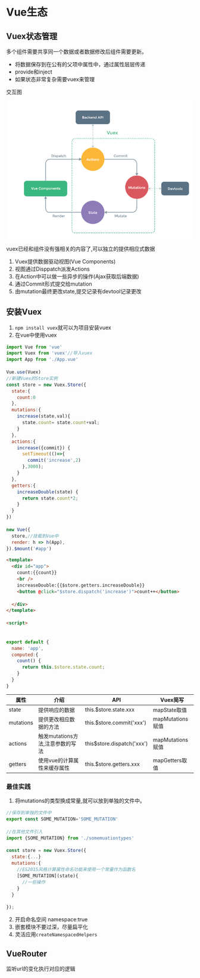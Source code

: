 # Vue生态

## Vuex状态管理

多个组件需要共享同一个数据或者数据修改后组件需要更新。

+ 将数据保存到在公有的父项中属性中，通过属性层层传递
+ provide和inject
+ 如果状态非常复杂需要vuex来管理

交互图

![vuex](./imgs/vuex.PNG)

vuex已经和组件没有强相关的内容了,可以独立的提供相应式数据

1. Vuex提供数据驱动视图(Vue Components)
2. 视图通过Disppatch派发Actions
3. 在Action中可以做一些异步的操作(Ajax获取后端数据)
4. 通过Commit形式提交给mutation
5. 由mutation最终更改state,提交记录有devtool记录更改

## 安装Vuex

1. `npm install vuex`就可以为项目安装vuex
2. 在vue中使用vuex

```javascript
import Vue from 'vue'
import Vuex from 'vuex'//导入vuex
import App from './App.vue'

Vue.use(Vuex)
//新建Vuex的Store实例
const store = new Vuex.Store({
  state:{
    count:0
  },
  mutations:{
    increase(state,val){
      state.count= state.count+val;
    }
  },
  actions:{
    increase({commit}) {
      setTimeout(()=>{
        commit('increase',2)
      },3000);
    }
  },
  getters:{
    increaseDouble(state) {
      return state.count*2;
    }
  }
})

new Vue({
  store,//挂载到Vue中
  render: h => h(App),
}).$mount('#app')

```

```html
<template>
  <div id="app">
    count:{{count}}
    <br />
    increaseDouble:{{$store.getters.increaseDouble}}
    <button @click="$store.dispatch('increase')">count++</button>

  </div>
</template>

<script>


export default {
  name: 'app',
  computed:{
    count() {
      return this.$store.state.count;
    }
  }
}
```

|属性|介绍|API|Vuex简写|
|--|--|--|--|
|state|提供响应的数据|this.$store.state.xxx|mapState取值|
|mutations|提供更改相应数据的方法|this.$store.commit('xxx')|mapMutations赋值|
|actions|触发mutations方法,注意参数的写法|this$store.dispatch('xxx')|mapMutations赋值|
|getters|使用vue的计算属性来缓存属性|this.$store.getters.xxx|mapGetters取值|

### 最佳实践

1. 将mutations的类型换成常量,就可以放到单独的文件中。

```javascript
//保存到单独的文件中
export const SOME_MUTATION='SOME_MUTATION'

//在其他文件引入
import {SOME_MUTATION} from './somemuationtypes'

const store = new Vuex.Store({
  state:{...}
  mutations:{
    //ES2015风格计算属性命名功能来使用一个常量作为函数名
    [SOME_MUTATION](state){
      //一些操作
    }
  }

});
```

2. 开启命名空间 namespace:true
3. 嵌套模块不要过深，尽量扁平化
4. 灵活应用`createNamespacedHelpers`

## VueRouter

监听url的变化执行对应的逻辑

